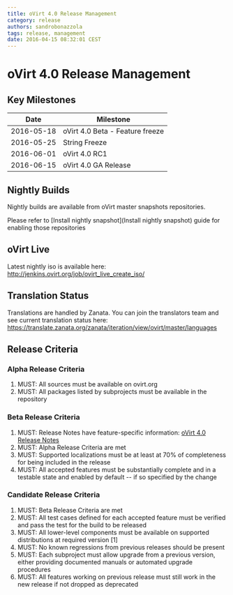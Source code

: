 ```yaml
---
title: oVirt 4.0 Release Management
category: release
authors: sandrobonazzola
tags: release, management
date: 2016-04-15 08:32:01 CEST
---
```


# oVirt 4.0 Release Management

## Key Milestones

| Date       | Milestone                       |
|------------|---------------------------------|
| 2016-05-18 | oVirt 4.0 Beta - Feature freeze |
| 2016-05-25 | String Freeze                   |
| 2016-06-01 | oVirt 4.0 RC1                   |
| 2016-06-15 | oVirt 4.0 GA Release            |

## Nightly Builds

Nightly builds are available from oVirt master snapshots repositories.

Please refer to [Install nightly snapshot](Install nightly snapshot) guide for enabling those repositories

## oVirt Live

Latest nightly iso is available here: <http://jenkins.ovirt.org/job/ovirt_live_create_iso/>

## Translation Status

Translations are handled by Zanata. You can join the translators team and see current translation status here:
<https://translate.zanata.org/zanata/iteration/view/ovirt/master/languages>

## Release Criteria

### Alpha Release Criteria

1.  MUST: All sources must be available on ovirt.org
2.  MUST: All packages listed by subprojects must be available in the repository

### Beta Release Criteria

1.  MUST: Release Notes have feature-specific information: [oVirt 4.0 Release Notes](http://www.ovirt.org/release/4.0.0/)
2.  MUST: Alpha Release Criteria are met
3.  MUST: Supported localizations must be at least at 70% of completeness for being included in the release
4.  MUST: All accepted features must be substantially complete and in a testable state and enabled by default -- if so specified by the change

### Candidate Release Criteria

1.  MUST: Beta Release Criteria are met
2.  MUST: All test cases defined for each accepted feature must be verified and pass the test for the build to be released
3.  MUST: All lower-level components must be available on supported distributions at required version [1]
4.  MUST: No known regressions from previous releases should be present
5.  MUST: Each subproject must allow upgrade from a previous version, either providing documented manuals or automated upgrade procedures
6.  MUST: All features working on previous release must still work in the new release if not dropped as deprecated
